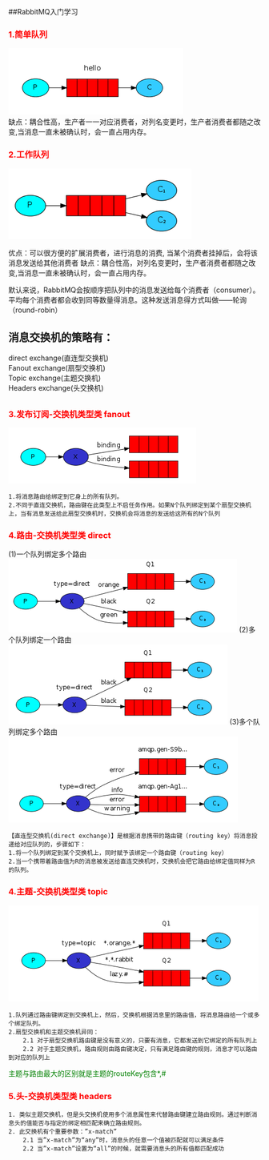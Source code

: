 ##RabbitMQ入门学习

### <font color=red>1.简单队列</font>
![avatar](\src\main\resources\static\picture\simple-queue.jpg)  
缺点：耦合性高，生产者一一对应消费者，对列名变更时，生产者消费者都随之改变,当消息一直未被确认时，会一直占用内存。

### <font color=red>2.工作队列</font>
![avatar](src\main\resources\static\picture\work-queue.jpg)

优点：可以很方便的扩展消费者，进行消息的消费, 当某个消费者挂掉后，会将该消息发送给其他消费者
缺点：耦合性高，对列名变更时，生产者消费者都随之改变,当消息一直未被确认时，会一直占用内存。

默认来说，RabbitMQ会按顺序把队列中的消息发送给每个消费者（consumer）。平均每个消费者都会收到同等数量得消息。这种发送消息得方式叫做——轮询（round-robin）

##
## 消息交换机的策略有：
direct exchange(直连型交换机)   
Fanout exchange(扇型交换机)  
Topic exchange(主题交换机)   
Headers exchange(头交换机)  
##


### <font color=red>3.发布订阅-交换机类型类 fanout</font>
![avatar](src\main\resources\static\picture\publish-subscribe.jpg)

    1.将消息路由给绑定到它身上的所有队列。
    2.不同于直连交换机，路由键在此类型上不启任务作用。如果N个队列绑定到某个扇型交换机上，当有消息发送给此扇型交换机时，交换机会将消息的发送给这所有的N个队列

### <font color=red>4.路由-交换机类型类 direct</font>
(1)一个队列绑定多个路由
![avatar](src\main\resources\static\picture\direct.jpg)
(2)多个队列绑定一个路由
![avatar](src\main\resources\static\picture\direct_2.jpg)
(3)多个队列绑定多个路由
![avatar](src\main\resources\static\picture\direct_3.jpg)

    【直连型交换机(direct exchange)】是根据消息携带的路由键（routing key）将消息投递给对应队列的，步骤如下：
    1.将一个队列绑定到某个交换机上，同时赋予该绑定一个路由键（routing key）
    2.当一个携带着路由值为R的消息被发送给直连交换机时，交换机会把它路由给绑定值同样为R的队列。

### <font color=red>4.主题-交换机类型类 topic</font>
![avatar](src\main\resources\static\picture\topic.jpg)

    1.队列通过路由键绑定到交换机上，然后，交换机根据消息里的路由值，将消息路由给一个或多个绑定队列。
    2.扇型交换机和主题交换机异同：   
        2.1 对于扇型交换机路由键是没有意义的，只要有消息，它都发送到它绑定的所有队列上   
        2.2 对于主题交换机，路由规则由路由键决定，只有满足路由键的规则，消息才可以路由到对应的队列上
<font color=green>主题与路由最大的区别就是主题的routeKey包含*,#</font>

### <font color=red>5.头-交换机类型类 headers</font>   
    1. 类似主题交换机，但是头交换机使用多个消息属性来代替路由键建立路由规则。通过判断消息头的值能否与指定的绑定相匹配来确立路由规则。 
    2. 此交换机有个重要参数：”x-match”
        2.1 当”x-match”为“any”时，消息头的任意一个值被匹配就可以满足条件
        2.2 当”x-match”设置为“all”的时候，就需要消息头的所有值都匹配成功